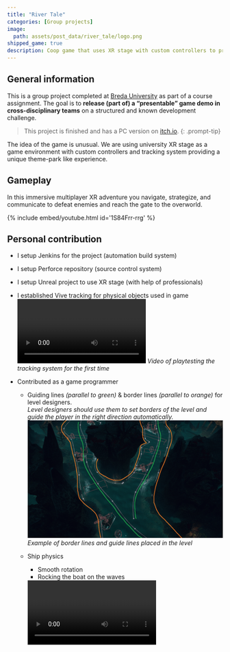 ```yaml
---
title: "River Tale"
categories: [Group projects]
image:
  path: assets/post_data/river_tale/logo.png
shipped_game: true
description: Coop game that uses XR stage with custom controllers to provide a unique theme-park like experience
---
```


## General information

This is a group project completed at [Breda University](https://www.buas.nl/) as part of a course assignment. The goal is to **release (part of) a “presentable” game demo in cross-disciplinary teams** on a structured and known development challenge. 

> This project is finished and has a PC version on [itch.io](https://buas.itch.io/river-tale).
{: .prompt-tip}

The idea of the game is unusual. We are using university XR stage as a game environment with custom controllers and tracking system providing a unique theme-park like experience.

## Gameplay

In this immersive multiplayer XR adventure you navigate, strategize, and communicate to defeat enemies and reach the gate to the overworld.

{% include embed/youtube.html id='1S84Frr-rrg' %}

## Personal contribution

- I setup Jenkins for the project (automation build system)
- I setup Perforce repository (source control system)
- I setup Unreal project to use XR stage (with help of professionals)

- I established Vive tracking for physical objects used in game\
  <video class="w-100" controls>
    <source src="https://github.com/user-attachments/assets/4d002b4f-2667-4279-8eaa-c24395671e88" type="video/mp4">
  </video>
  *Video of playtesting the tracking system for the first time*

- Contributed as a game programmer
  - Guiding lines *(parallel to green)* & border lines *(parallel to orange)* for level designers.\
  *Level designers should use them to set borders of the level and guide the player in the right direction automatically.*
  ![guidelines](../assets/post_data/river_tale/guidelines.png)
  *Example of border lines and guide lines placed in the level*

  - Ship physics
    - Smooth rotation
    - Rocking the boat on the waves
    <video class="w-100" controls>
      <source src="https://github.com/user-attachments/assets/27a7abfd-db0e-4ad3-b8ea-ccf9d817081a" type="video/mp4">
    </video>